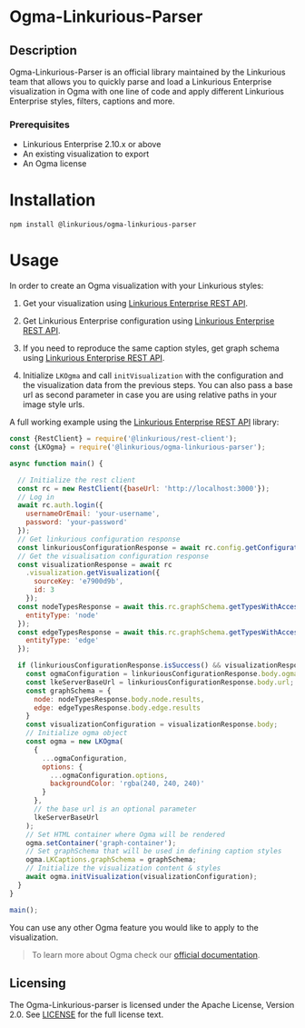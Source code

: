# Ogma-Linkurious-Parser

## Description
Ogma-Linkurious-Parser is an official library maintained by the Linkurious team that allows you to quickly parse and load a Linkurious Enterprise visualization in Ogma with one line of code and apply different Linkurious Enterprise styles, filters, captions and more.

### Prerequisites
- Linkurious Enterprise 2.10.x or above
- An existing visualization to export
- An Ogma license

# Installation

````npm install @linkurious/ogma-linkurious-parser````

# Usage

In order to create an Ogma visualization with your Linkurious styles:

1. Get your visualization using [Linkurious Enterprise REST API](https://doc.linkurious.com/server-sdk/latest/apidoc/#api-Visualization-getVisualization).

2. Get Linkurious Enterprise configuration using [Linkurious Enterprise REST API](https://doc.linkurious.com/server-sdk/latest/apidoc/#api-Config-getConfiguration).

3. If you need to reproduce the same caption styles, get graph schema using [Linkurious Enterprise REST API](https://doc.linkurious.com/server-sdk/latest/apidoc/#api-Schema-getTypes).

4. Initialize `LKOgma` and call `initVisualization` with the configuration and the visualization data from the previous steps. You can also pass a base url as second parameter in case you are using relative paths in your image style urls.

A full working example using the [Linkurious Enterprise REST API](https://github.com/Linkurious/linkurious-rest-client/) library:

```js
const {RestClient} = require('@linkurious/rest-client');
const {LKOgma} = require('@linkurious/ogma-linkurious-parser');

async function main() {

  // Initialize the rest client
  const rc = new RestClient({baseUrl: 'http://localhost:3000'});
  // Log in
  await rc.auth.login({
    usernameOrEmail: 'your-username',
    password: 'your-password'
  });
  // Get linkurious configuration response
  const linkuriousConfigurationResponse = await rc.config.getConfiguration();
  // Get the visualisation configuration response
  const visualizationResponse = await rc
    .visualization.getVisualization({
      sourceKey: 'e7900d9b',
      id: 3
    });
  const nodeTypesResponse = await this.rc.graphSchema.getTypesWithAccess({
    entityType: 'node'
  });
  const edgeTypesResponse = await this.rc.graphSchema.getTypesWithAccess({
    entityType: 'edge'
  });

  if (linkuriousConfigurationResponse.isSuccess() && visualizationResponse.isSuccess() && nodeTypesResponse.isSuccess() && edgeTypesResponse.isSuccess()) {
    const ogmaConfiguration = linkuriousConfigurationResponse.body.ogma;
    const lkeServerBaseUrl = linkuriousConfigurationResponse.body.url;
    const graphSchema = {
      node: nodeTypesResponse.body.node.results,
      edge: edgeTypesResponse.body.edge.results
    }
    const visualizationConfiguration = visualizationResponse.body;
    // Initialize ogma object
    const ogma = new LKOgma(
      {
        ...ogmaConfiguration,
        options: {
          ...ogmaConfiguration.options,
          backgroundColor: 'rgba(240, 240, 240)'
        }
      },
      // the base url is an optional parameter
      lkeServerBaseUrl
    );
    // Set HTML container where Ogma will be rendered
    ogma.setContainer('graph-container');
    // Set graphSchema that will be used in defining caption styles
    ogma.LKCaptions.graphSchema = graphSchema;
    // Initialize the visualization content & styles
    await ogma.initVisualization(visualizationConfiguration);
  }
}

main();
```
<!--
# TODO uncomment when plugins are officially documented
> If you are writing a Linkurious Enterprise plugin, the Linkurious Enterprise Rest-Client library will be already initialized.
-->

You can use any other Ogma feature you would like to apply to the visualization.

> To learn more about Ogma check our [official documentation](https://doc.linkurious.com/ogma/latest/).

## Licensing
The Ogma-Linkurious-parser is licensed under the Apache License, Version 2.0. See [LICENSE](/LICENSE) for the full license text.
